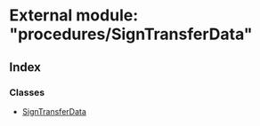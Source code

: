 # External module: "procedures/SignTransferData"

## Index

### Classes

* [SignTransferData](../classes/_procedures_signtransferdata_.signtransferdata.md)
